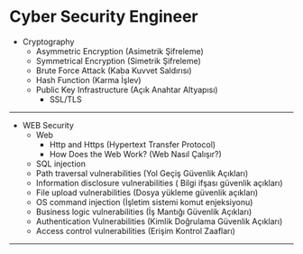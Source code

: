# Cyber Security Engineer

- Cryptography
   - Asymmetric Encryption (Asimetrik Şifreleme)
   - Symmetrical Encryption (Simetrik Şifreleme)
   - Brute Force Attack (Kaba Kuvvet Saldırısı)
   - Hash Function (Karma İşlev)
   - Public Key Infrastructure (Açık Anahtar Altyapısı)
      - SSL/TLS 

-------------------------------------

- WEB Security
   - Web 
      - Http and Https (Hypertext Transfer Protocol)
      - How Does the Web Work? (Web Nasıl Çalışır?)
   - SQL injection
   - Path traversal vulnerabilities (Yol Geçiş Güvenlik Açıkları)
   - Information disclosure vulnerabilities ( Bilgi ifşası güvenlik açıkları)
   - File upload vulnerabilities (Dosya yükleme güvenlik açıkları)
   - OS command injection (İşletim sistemi komut enjeksiyonu)
   - Business logic vulnerabilities (İş Mantığı Güvenlik Açıkları)
   - Authentication Vulnerabilities (Kimlik Doğrulama Güvenlik Açıkları)
   - Access control vulnerabilities (Erişim Kontrol Zaafları)

-------------------------------------